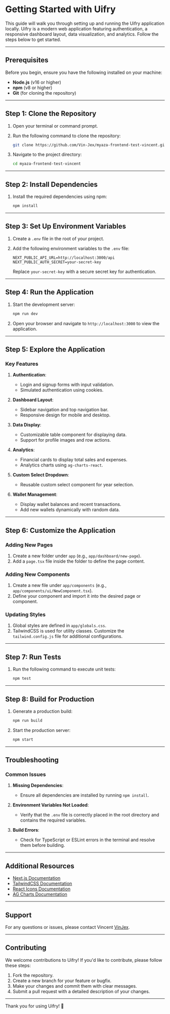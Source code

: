# Getting Started with Uifry

This guide will walk you through setting up and running the Uifry application locally. Uifry is a modern web application featuring authentication, a responsive dashboard layout, data visualization, and analytics. Follow the steps below to get started.

---

## Prerequisites

Before you begin, ensure you have the following installed on your machine:

- **Node.js** (v16 or higher)
- **npm** (v8 or higher)
- **Git** (for cloning the repository)

---

## Step 1: Clone the Repository

1. Open your terminal or command prompt.
2. Run the following command to clone the repository:

   ```bash
   git clone https://github.com/Vin-Jex/myaza-frontend-test-vincent.git
   ```

3. Navigate to the project directory:

   ```bash
   cd myaza-frontend-test-vincent
   ```

---

## Step 2: Install Dependencies

1. Install the required dependencies using npm:

   ```bash
   npm install
   ```

---

## Step 3: Set Up Environment Variables

1. Create a `.env` file in the root of your project.
2. Add the following environment variables to the `.env` file:

   ```env
   NEXT_PUBLIC_API_URL=http://localhost:3000/api
   NEXT_PUBLIC_AUTH_SECRET=your-secret-key
   ```

   Replace `your-secret-key` with a secure secret key for authentication.

---

## Step 4: Run the Application

1. Start the development server:

   ```bash
   npm run dev
   ```

2. Open your browser and navigate to `http://localhost:3000` to view the application.

---

## Step 5: Explore the Application

### Key Features

1. **Authentication**:
   - Login and signup forms with input validation.
   - Simulated authentication using cookies.

2. **Dashboard Layout**:
   - Sidebar navigation and top navigation bar.
   - Responsive design for mobile and desktop.

3. **Data Display**:
   - Customizable table component for displaying data.
   - Support for profile images and row actions.

4. **Analytics**:
   - Financial cards to display total sales and expenses.
   - Analytics charts using `ag-charts-react`.

5. **Custom Select Dropdown**:
   - Reusable custom select component for year selection.

6. **Wallet Management**:
   - Display wallet balances and recent transactions.
   - Add new wallets dynamically with random data.

---

## Step 6: Customize the Application

### Adding New Pages

1. Create a new folder under `app` (e.g., `app/dashboard/new-page`).
2. Add a `page.tsx` file inside the folder to define the page content.

### Adding New Components

1. Create a new file under `app/components` (e.g., `app/components/ui/NewComponent.tsx`).
2. Define your component and import it into the desired page or component.

### Updating Styles

1. Global styles are defined in `app/globals.css`.
2. TailwindCSS is used for utility classes. Customize the `tailwind.config.js` file for additional configurations.

---

## Step 7: Run Tests

1. Run the following command to execute unit tests:

   ```bash
   npm test
   ```

---

## Step 8: Build for Production

1. Generate a production build:

   ```bash
   npm run build
   ```

2. Start the production server:

   ```bash
   npm start
   ```

---

## Troubleshooting

### Common Issues

1. **Missing Dependencies**:
   - Ensure all dependencies are installed by running `npm install`.

2. **Environment Variables Not Loaded**:
   - Verify that the `.env` file is correctly placed in the root directory and contains the required variables.

3. **Build Errors**:
   - Check for TypeScript or ESLint errors in the terminal and resolve them before building.

---

## Additional Resources

- [Next.js Documentation](https://nextjs.org/docs)
- [TailwindCSS Documentation](https://tailwindcss.com/docs)
- [React Icons Documentation](https://react-icons.github.io/react-icons/)
- [AG Charts Documentation](https://www.ag-grid.com/react-charts/)

---

## Support

For any questions or issues, please contact Vincent [VinJex](https://mailto:vincentcode0@gmail.com).

---

## Contributing

We welcome contributions to Uifry! If you'd like to contribute, please follow these steps:

1. Fork the repository.
2. Create a new branch for your feature or bugfix.
3. Make your changes and commit them with clear messages.
4. Submit a pull request with a detailed description of your changes.

---

Thank you for using Uifry! 🚀
